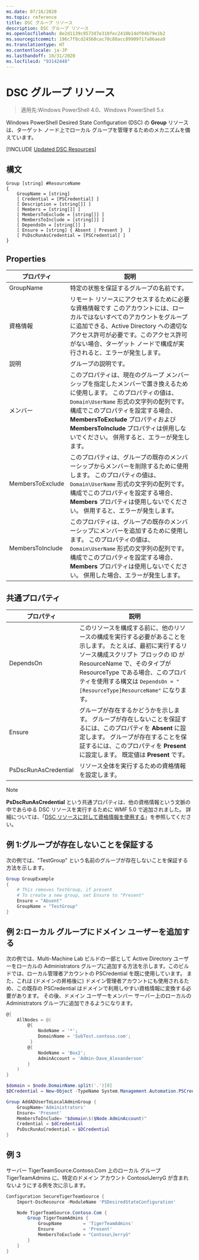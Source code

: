 ```yaml
---
ms.date: 07/16/2020
ms.topic: reference
title: DSC グループ リソース
description: DSC グループ リソース
ms.openlocfilehash: 8e2d1139c9573d7e310fec2410b14df04b79e1b2
ms.sourcegitcommit: 196c7f8cd24560cac70c88acc89909f17a86aea9
ms.translationtype: HT
ms.contentlocale: ja-JP
ms.lasthandoff: 10/31/2020
ms.locfileid: "93142448"
---
```

# <a name="dsc-group-resource"></a>DSC グループ リソース

> 適用先:Windows PowerShell 4.0、Windows PowerShell 5.x

Windows PowerShell Desired State Configuration (DSC) の **Group** リソースは、ターゲット ノード上でローカル グループを管理するためのメカニズムを備えています。

[!INCLUDE [Updated DSC Resources](../../../../../includes/dsc-resources.md)]

## <a name="syntax"></a>構文

```Syntax
Group [string] #ResourceName
{
    GroupName = [string]
    [ Credential = [PSCredential] ]
    [ Description = [string[]] ]
    [ Members = [string[]] ]
    [ MembersToExclude = [string[]] ]
    [ MembersToInclude = [string[]] ]
    [ DependsOn = [string[]] ]
    [ Ensure = [string] { Absent | Present }  ]
    [ PsDscRunAsCredential = [PSCredential] ]
}
```

## <a name="properties"></a>Properties

|プロパティ |説明 |
|---|---|
|GroupName |特定の状態を保証するグループの名前です。 |
|資格情報 |リモート リソースにアクセスするために必要な資格情報です このアカウントには、ローカルではないすべてのアカウントをグループに追加できる、Active Directory への適切なアクセス許可が必要です。このアクセス許可がない場合、ターゲット ノードで構成が実行されると、エラーが発生します。
|説明 |グループの説明です。 |
|メンバー |このプロパティは、現在のグループ メンバーシップを指定したメンバーで置き換えるために使用します。 このプロパティの値は、`Domain\UserName` 形式の文字列の配列です。 構成でこのプロパティを設定する場合、 **MembersToExclude** プロパティおよび **MembersToInclude** プロパティは併用しないでください。 併用すると、エラーが発生します。 |
|MembersToExclude |このプロパティは、グループの既存のメンバーシップからメンバーを削除するために使用します。 このプロパティの値は、`Domain\UserName` 形式の文字列の配列です。 構成でこのプロパティを設定する場合、 **Members** プロパティは使用しないでください。 併用すると、エラーが発生します。 |
|MembersToInclude |このプロパティは、グループの既存のメンバーシップにメンバーを追加するために使用します。 このプロパティの値は、`Domain\UserName` 形式の文字列の配列です。 構成でこのプロパティを設定する場合、 **Members** プロパティは使用しないでください。 併用した場合、エラーが発生します。 |

## <a name="common-properties"></a>共通プロパティ

|プロパティ |説明 |
|---|---|
|DependsOn |このリソースを構成する前に、他のリソースの構成を実行する必要があることを示します。 たとえば、最初に実行するリソース構成スクリプト ブロックの ID が ResourceName で、そのタイプが ResourceType である場合、このプロパティを使用する構文は `DependsOn = "[ResourceType]ResourceName"` になります。 |
|Ensure |グループが存在するかどうかを示します。 グループが存在しないことを保証するには、このプロパティを **Absent** に設定します。 グループが存在することを保証するには、このプロパティを **Present** に設定します。 既定値は **Present** です。 |
|PsDscRunAsCredential |リソース全体を実行するための資格情報を設定します。 |

> [!NOTE]
> **PsDscRunAsCredential** という共通プロパティは、他の資格情報という文脈の中であらゆる DSC リソースを実行するために WMF 5.0 で追加されました。 詳細については、「[DSC リソースに対して資格情報を使用する](../../../configurations/runasuser.md)」を参照してください。

## <a name="example-1-ensure-group-is-not-present"></a>例 1:グループが存在しないことを保証する

次の例では、"TestGroup" という名前のグループが存在しないことを保証する方法を示します。

```powershell
Group GroupExample
{
    # This removes TestGroup, if present
    # To create a new group, set Ensure to "Present"
    Ensure = "Absent"
    GroupName = "TestGroup"
}
```

## <a name="example-2-add-domain-user-to-local-group"></a>例 2:ローカル グループにドメイン ユーザーを追加する

次の例では、Multi-Machine Lab ビルドの一部として Active Directory ユーザーをローカルの Administrators グループに追加する方法を示します。このビルドでは、ローカル管理者アカウントの PSCredential を既に使用しています。 また、これは (ドメインの昇格後に) ドメイン管理者アカウントにも使用されるため、この既存の PSCredential はドメインで利用しやすい資格情報に変換する必要があります。 その後、ドメイン ユーザーをメンバー サーバー上のローカルの Administrators グループに追加できるようになります。

```powershell
@{
    AllNodes = @(
        @{
            NodeName = '*';
            DomainName = 'SubTest.contoso.com';
         }
        @{
            NodeName = 'Box2';
            AdminAccount = 'Admin-Dave_Alexanderson'
        }
    )
}

$domain = $node.DomainName.split('.')[0]
$DCredential = New-Object -TypeName System.Management.Automation.PSCredential -ArgumentList ("$domain\$($credential.Username)", $Credential.Password)

Group AddADUserToLocalAdminGroup {
    GroupName='Administrators'
    Ensure= 'Present'
    MembersToInclude= "$domain\$($Node.AdminAccount)"
    Credential = $dCredential
    PsDscRunAsCredential = $DCredential
}
```

## <a name="example-3"></a>例 3

サーバー TigerTeamSource.Contoso.Com 上のローカル グループ TigerTeamAdmins に、特定のドメイン アカウント Contoso\JerryG が含まれないようにする例を次に示します。

```powershell
Configuration SecureTigerTeamSource {
    Import-DscResource -ModuleName 'PSDesiredStateConfiguration'

    Node TigerTeamSource.Contoso.Com {
        Group TigerTeamAdmins {
            GroupName        = 'TigerTeamAdmins'
            Ensure           = 'Present'
            MembersToExclude = "Contoso\JerryG"
        }
    }
}
```
